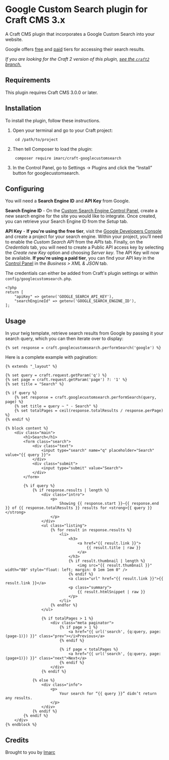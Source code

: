 # Google Custom Search plugin for Craft CMS 3.x

A Craft CMS plugin that incorporates a Google Custom Search into your website.

Google offers [free](https://cse.google.com/cse) and [paid](https://www.google.com/work/search/products/gss.html) tiers for accessing their search results.

*If you are looking for the Craft 2 version of this plugin, [see the `craft2` branch.](https://github.com/imarc/craft-googlecustomsearch/tree/craft2)*

## Requirements

This plugin requires Craft CMS 3.0.0 or later.

## Installation

To install the plugin, follow these instructions.

1. Open your terminal and go to your Craft project:

        cd /path/to/project

2. Then tell Composer to load the plugin:

        composer require imarc/craft-googlecustomsearch

3. In the Control Panel, go to Settings → Plugins and click the “Install” button for googlecustomsearch.

## Configuring

You will need a **Search Engine ID** and **API Key** from Google.

**Search Engine ID** - On the [Custom Search Engine Control Panel](http://www.google.com/cse/manage/all), create a new search engine for the site you would like to integrate. Once created, you can retrieve your Search Engine ID from the *Setup* tab.

**API Key** - **If you're using the free tier**, visit the [Google Developers Console](https://console.developers.google.com) and create a project for your search engine. Within your project, you’ll need to enable the *Custom Search API* from the *APIs* tab. Finally, on the *Credentials* tab, you will need to create a Public API access key by selecting the *Create new Key* option and choosing *Server key*. The API Key will now be available. **If you're using a paid tier**, you can find your API key in the [Control Panel](http://www.google.com/cse/manage/all) in the *Business > XML & JSON* tab.

The credentials can either be added from Craft's plugin settings or within `config/googlecustomsearch.php`.

```(php)
<?php
return [
    "apiKey" => getenv('GOOGLE_SEARCH_API_KEY'),
    "searchEngineId" => getenv('GOOGLE_SEARCH_ENGINE_ID'),
];
```

## Usage

In your twig template, retrieve search results from Google by passing it your search query, which you can then iterate over to display:

```(twig)
{% set response = craft.googlecustomsearch.performSearch('google') %}
```

Here is a complete example with pagination:

```(twig)
{% extends "_layout" %}

{% set query = craft.request.getParam('q') %}
{% set page = craft.request.getParam('page') ?: '1' %}
{% set title = "Search" %}

{% if query %}
	{% set response = craft.googlecustomsearch.performSearch(query, page) %}
	{% set title = query ~ " - Search" %}
	{% set totalPages = ceil(response.totalResults / response.perPage) %}
{% endif %}

{% block content %}
	<div class="main">
		<h1>Search</h1>
		<form class="search">
			<div class="text">
				<input type="search" name="q" placeholder="Search" value="{{ query }}">
			</div>
			<div class="submit">
				<input type="submit" value="Search">
			</div>
		</form>

		{% if query %}
			{% if response.results | length %}
				<div class="intro">
					<p>
						Showing {{ response.start }}–{{ response.end }} of {{ response.totalResults }} results for <strong>{{ query }}</strong>
					</p>
				</div>
				<ul class="listing">
					{% for result in response.results %}
						<li>
							<h3>
								<a href="{{ result.link }}">
									{{ result.title | raw }}
								</a>
							</h3>
							{% if result.thumbnail | length %}
								<img src="{{ result.thumbnail }}" width="80" style="float: left; margin: 0 1em 1em 0" />
							{% endif %}
							<a class="url" href="{{ result.link }}">{{ result.link }}</a>
							<p class="summary">
								{{ result.htmlSnippet | raw }}
							</p>
						</li>
					{% endfor %}
				</ul>

				{% if totalPages > 1 %}
					<div class="meta paginator">
						{% if page > 1 %}
							<a href="{{ url('search', {q:query, page:(page-1)}) }}" class="prev"></i>Previous</a>
						{% endif %}

						{% if page < totalPages %}
							<a href="{{ url('search', {q:query, page:(page+1)}) }}" class="next">Next</a>
						{% endif %}
					</div>
				{% endif %}

			{% else %}
				<div class="info">
					<p>
						Your search for “{{ query }}” didn’t return any results.
					</p>
				</div>
			{% endif %}
		{% endif %}
	</div>
{% endblock %}
```

## Credits

Brought to you by [Imarc](https://www.imarc.com)
